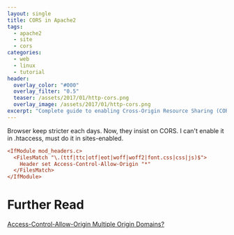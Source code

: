 ```yaml
---
layout: single
title: CORS in Apache2
tags:
  - apache2
  - site
  - cors
categories:
  - web
  - linux
  - tutorial
header:
  overlay_color: "#000"
  overlay_filter: "0.5"
  teaser: /assets/2017/01/http-cors.png
  overlay_image: /assets/2017/01/http-cors.png
excerpt: "Complete guide to enabling Cross-Origin Resource Sharing (CORS) in Apache2 web server for handling cross-domain requests and API access."
---
```

Browser keep stricter each days. Now, they insist on CORS. I can't enable it in  .htaccess, must do it in sites-enabled.

```ini
<IfModule mod_headers.c>
  <FilesMatch "\.(ttf|ttc|otf|eot|woff|woff2|font.css|css|js)$">
    Header set Access-Control-Allow-Origin "*"
  </FilesMatch>
</IfModule>
```

# Further Read

[Access-Control-Allow-Origin Multiple Origin Domains?](http://stackoverflow.com/questions/1653308/access-control-allow-origin-multiple-origin-domains)
